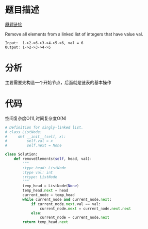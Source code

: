 
# 题目描述
[原题链接](https://leetcode.com/problems/remove-linked-list-elements/)

Remove all elements from a linked list of integers that have value val.


```
Input:  1->2->6->3->4->5->6, val = 6
Output: 1->2->3->4->5
```

<!--more-->

# 分析
主要需要先构造一个开始节点，后面就是链表的基本操作

# 代码
空间复杂度O(1),时间复杂度O(N)
```Python
# Definition for singly-linked list.
# class ListNode:
#     def __init__(self, x):
#         self.val = x
#         self.next = None

class Solution:
    def removeElements(self, head, val):
        """
        :type head: ListNode
        :type val: int
        :rtype: ListNode
        """
        temp_head = ListNode(None)
        temp_head.next = head
        current_node = temp_head
        while current_node and current_node.next:
            if current_node.next.val == val:
                current_node.next = current_node.next.next
            else:
                current_node = current_node.next
        return temp_head.next
```
            